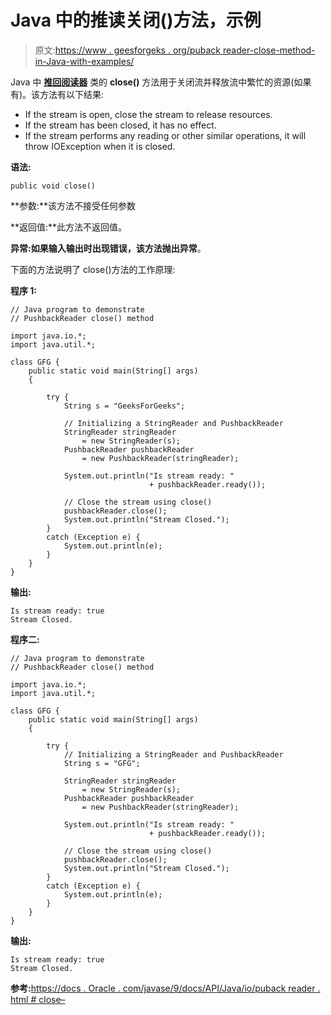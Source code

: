 # Java 中的推读关闭()方法，示例

> 原文:[https://www . geesforgeks . org/puback reader-close-method-in-Java-with-examples/](https://www.geeksforgeeks.org/pushbackreader-close-method-in-java-with-examples/)

Java 中 **[推回阅读器](https://www.geeksforgeeks.org/java-io-pushbackreader-class-java/)** 类的 **close()** 方法用于关闭流并释放流中繁忙的资源(如果有)。该方法有以下结果:

*   If the stream is open, close the stream to release resources.
*   If the stream has been closed, it has no effect.
*   If the stream performs any reading or other similar operations, it will throw IOException when it is closed.

**语法:**

```
public void close()
```

**参数:**该方法不接受任何参数

**返回值:**此方法不返回值。

**异常:**如果输入输出时出现错误，该方法抛出**异常**。

下面的方法说明了 close()方法的工作原理:

**程序 1:**

```
// Java program to demonstrate
// PushbackReader close() method

import java.io.*;
import java.util.*;

class GFG {
    public static void main(String[] args)
    {

        try {
            String s = "GeeksForGeeks";

            // Initializing a StringReader and PushbackReader
            StringReader stringReader
                = new StringReader(s);
            PushbackReader pushbackReader
                = new PushbackReader(stringReader);

            System.out.println("Is stream ready: "
                               + pushbackReader.ready());

            // Close the stream using close()
            pushbackReader.close();
            System.out.println("Stream Closed.");
        }
        catch (Exception e) {
            System.out.println(e);
        }
    }
}
```

**输出:**

```
Is stream ready: true
Stream Closed.

```

**程序二:**

```
// Java program to demonstrate
// PushbackReader close() method

import java.io.*;
import java.util.*;

class GFG {
    public static void main(String[] args)
    {

        try {
            // Initializing a StringReader and PushbackReader
            String s = "GFG";

            StringReader stringReader
                = new StringReader(s);
            PushbackReader pushbackReader
                = new PushbackReader(stringReader);

            System.out.println("Is stream ready: "
                               + pushbackReader.ready());

            // Close the stream using close()
            pushbackReader.close();
            System.out.println("Stream Closed.");
        }
        catch (Exception e) {
            System.out.println(e);
        }
    }
}
```

**输出:**

```
Is stream ready: true
Stream Closed.

```

**参考:**[https://docs . Oracle . com/javase/9/docs/API/Java/io/puback reader . html # close–](https://docs.oracle.com/javase/9/docs/api/java/io/PushbackReader.html#close--)